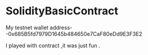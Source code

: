 # SolidityBasicContract

My testnet wallet address--0x685B5fd7979D1645b484650e7CaF80eDd9E3F3E2

I played with contract ,it was just fun .

